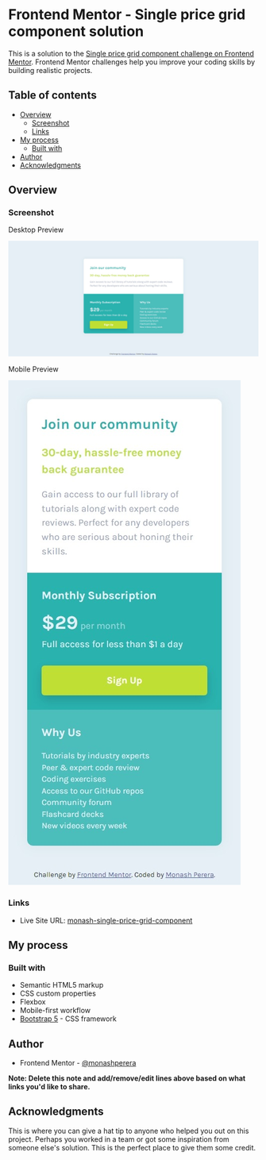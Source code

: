 # Frontend Mentor - Single price grid component solution

This is a solution to the [Single price grid component challenge on Frontend Mentor](https://www.frontendmentor.io/challenges/single-price-grid-component-5ce41129d0ff452fec5abbbc). Frontend Mentor challenges help you improve your coding skills by building realistic projects. 

## Table of contents

- [Overview](#overview)
  - [Screenshot](#screenshot)
  - [Links](#links)
- [My process](#my-process)
  - [Built with](#built-with)
- [Author](#author)
- [Acknowledgments](#acknowledgments)

## Overview

### Screenshot

Desktop Preview

![Solution Desktop preview for the Single price grid component](./assets/screenshot/desktop.jpeg)

Mobile Preview

![Solution Mobile preview for the Single price grid component](./assets/screenshot/mobile.jpeg)

### Links

- Live Site URL: [monash-single-price-grid-component](https://monash-single-price-grid-component.netlify.app/)

## My process

### Built with

- Semantic HTML5 markup
- CSS custom properties
- Flexbox
- Mobile-first workflow
- [Bootstrap 5](https://getbootstrap.com) - CSS framework


## Author

- Frontend Mentor - [@monashperera](https://www.frontendmentor.io/profile/monashperera)

**Note: Delete this note and add/remove/edit lines above based on what links you'd like to share.**

## Acknowledgments

This is where you can give a hat tip to anyone who helped you out on this project. Perhaps you worked in a team or got some inspiration from someone else's solution. This is the perfect place to give them some credit.